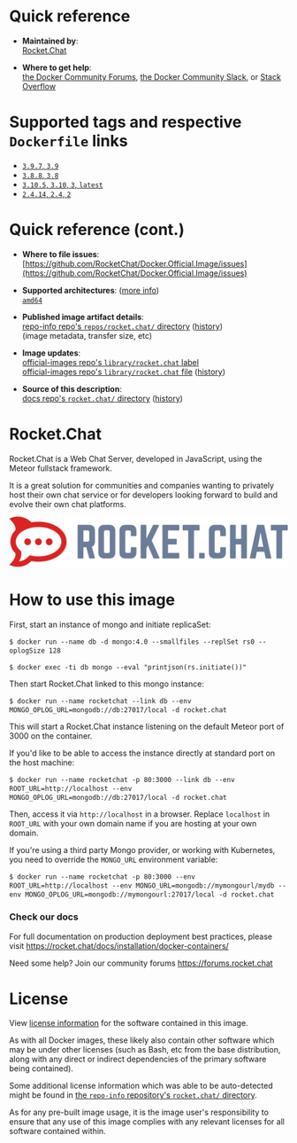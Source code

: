 <!--

********************************************************************************

WARNING:

    DO NOT EDIT "rocket.chat/README.md"

    IT IS AUTO-GENERATED

    (from the other files in "rocket.chat/" combined with a set of templates)

********************************************************************************

-->

# Quick reference

-	**Maintained by**:  
	[Rocket.Chat](https://github.com/RocketChat/Docker.Official.Image)

-	**Where to get help**:  
	[the Docker Community Forums](https://forums.docker.com/), [the Docker Community Slack](https://dockr.ly/slack), or [Stack Overflow](https://stackoverflow.com/search?tab=newest&q=docker)

# Supported tags and respective `Dockerfile` links

-	[`3.9.7`, `3.9`](https://github.com/RocketChat/Docker.Official.Image/blob/a03499a9e4bc88a85685e47544eeeb8194567c13/3.9/Dockerfile)
-	[`3.8.8`, `3.8`](https://github.com/RocketChat/Docker.Official.Image/blob/a03499a9e4bc88a85685e47544eeeb8194567c13/3.8/Dockerfile)
-	[`3.10.5`, `3.10`, `3`, `latest`](https://github.com/RocketChat/Docker.Official.Image/blob/a03499a9e4bc88a85685e47544eeeb8194567c13/3.10/Dockerfile)
-	[`2.4.14`, `2.4`, `2`](https://github.com/RocketChat/Docker.Official.Image/blob/ec4fc5fb628164c4dcb7bc0e323197e5f1b8d4b8/2.4/Dockerfile)

# Quick reference (cont.)

-	**Where to file issues**:  
	[https://github.com/RocketChat/Docker.Official.Image/issues](https://github.com/RocketChat/Docker.Official.Image/issues)

-	**Supported architectures**: ([more info](https://github.com/docker-library/official-images#architectures-other-than-amd64))  
	[`amd64`](https://hub.docker.com/r/amd64/rocket.chat/)

-	**Published image artifact details**:  
	[repo-info repo's `repos/rocket.chat/` directory](https://github.com/docker-library/repo-info/blob/master/repos/rocket.chat) ([history](https://github.com/docker-library/repo-info/commits/master/repos/rocket.chat))  
	(image metadata, transfer size, etc)

-	**Image updates**:  
	[official-images repo's `library/rocket.chat` label](https://github.com/docker-library/official-images/issues?q=label%3Alibrary%2Frocket.chat)  
	[official-images repo's `library/rocket.chat` file](https://github.com/docker-library/official-images/blob/master/library/rocket.chat) ([history](https://github.com/docker-library/official-images/commits/master/library/rocket.chat))

-	**Source of this description**:  
	[docs repo's `rocket.chat/` directory](https://github.com/docker-library/docs/tree/master/rocket.chat) ([history](https://github.com/docker-library/docs/commits/master/rocket.chat))

# Rocket.Chat

Rocket.Chat is a Web Chat Server, developed in JavaScript, using the Meteor fullstack framework.

It is a great solution for communities and companies wanting to privately host their own chat service or for developers looking forward to build and evolve their own chat platforms.

![logo](https://raw.githubusercontent.com/docker-library/docs/58b1de3ee0d72e7b157fb70a0232e2dd75c9b516/rocket.chat/logo.svg?sanitize=true)

# How to use this image

First, start an instance of mongo and initiate replicaSet:

```console
$ docker run --name db -d mongo:4.0 --smallfiles --replSet rs0 --oplogSize 128
```

```console
$ docker exec -ti db mongo --eval "printjson(rs.initiate())"
```

Then start Rocket.Chat linked to this mongo instance:

```console
$ docker run --name rocketchat --link db --env MONGO_OPLOG_URL=mongodb://db:27017/local -d rocket.chat
```

This will start a Rocket.Chat instance listening on the default Meteor port of 3000 on the container.

If you'd like to be able to access the instance directly at standard port on the host machine:

```console
$ docker run --name rocketchat -p 80:3000 --link db --env ROOT_URL=http://localhost --env MONGO_OPLOG_URL=mongodb://db:27017/local -d rocket.chat
```

Then, access it via `http://localhost` in a browser. Replace `localhost` in `ROOT_URL` with your own domain name if you are hosting at your own domain.

If you're using a third party Mongo provider, or working with Kubernetes, you need to override the `MONGO_URL` environment variable:

```console
$ docker run --name rocketchat -p 80:3000 --env ROOT_URL=http://localhost --env MONGO_URL=mongodb://mymongourl/mydb --env MONGO_OPLOG_URL=mongodb://mymongourl:27017/local -d rocket.chat
```

### Check our docs

For full documentation on production deployment best practices, please visit https://rocket.chat/docs/installation/docker-containers/

Need some help? Join our community forums https://forums.rocket.chat

# License

View [license information](https://github.com/RocketChat/Rocket.Chat/blob/master/LICENSE) for the software contained in this image.

As with all Docker images, these likely also contain other software which may be under other licenses (such as Bash, etc from the base distribution, along with any direct or indirect dependencies of the primary software being contained).

Some additional license information which was able to be auto-detected might be found in [the `repo-info` repository's `rocket.chat/` directory](https://github.com/docker-library/repo-info/tree/master/repos/rocket.chat).

As for any pre-built image usage, it is the image user's responsibility to ensure that any use of this image complies with any relevant licenses for all software contained within.
